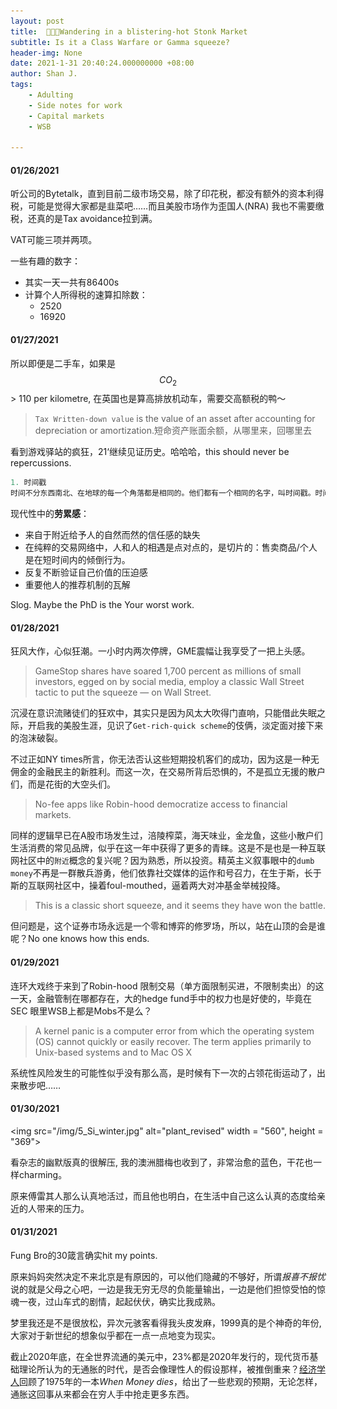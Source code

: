 ```yaml
---
layout: post
title:  🚀💎🙌Wandering in a blistering-hot Stonk Market
subtitle: Is it a Class Warfare or Gamma squeeze?
header-img: None
date: 2021-1-31 20:40:24.000000000 +08:00
author: Shan J.
tags:
    - Adulting
    - Side notes for work
    - Capital markets
    - WSB

---
```


#### 01/26/2021

听公司的Bytetalk，直到目前二级市场交易，除了印花税，都没有额外的资本利得税，可能是觉得大家都是韭菜吧……而且美股市场作为歪国人(NRA) 我也不需要缴税，还真的是Tax avoidance拉到满。

VAT可能三项并两项。

一些有趣的数字：

* 其实一天一共有86400s
* 计算个人所得税的速算扣除数：
  * 2520
  * 16920


#### 01/27/2021

所以即便是二手车，如果是 $$ CO_2 $$ > 110 per kilometre, 在英国也是算高排放机动车，需要交高额税的鸭～

> `Tax Written-down value` is the value of an asset after accounting for depreciation or amortization.短命资产账面余额，从哪里来，回哪里去

看到游戏驿站的疯狂，21‘继续见证历史。哈哈哈，this should never be repercussions.

```R
1. 时间戳
时间不分东西南北、在地球的每一个角落都是相同的。他们都有一个相同的名字，叫时间戳。时间戳 指的就是Unix时间戳(Unix timestamp)。它也被称为Unix时间(Unix time)、POSIX时间(POSIX time)，是一种时间表示方式，定义为从格林威治时间1970年01月01日00时00分00秒起至现在的总秒数。
```

现代性中的**劳累感**：

- 来自于附近给予人的自然而然的信任感的缺失
- 在纯粹的交易网络中，人和人的相遇是点对点的，是切片的：售卖商品/个人是在短时间内的倾倒行为。
- 反复不断验证自己价值的压迫感
- 重要他人的推荐机制的瓦解

Slog. Maybe the PhD is the Your worst work.

#### 01/28/2021

狂风大作，心似狂潮。一小时内两次停牌，GME震幅让我享受了一把上头感。

> GameStop shares have soared 1,700 percent as millions of small investors, egged on by social media, employ a classic Wall Street tactic to put the squeeze — on Wall Street.

沉浸在意识流赌徒们的狂欢中，其实只是因为风太大吹得门直响，只能借此失眠之际，开启我的美股生涯，见识了`Get-rich-quick scheme`的伎俩，淡定面对接下来的泡沫破裂。

不过正如NY times所言，你无法否认这些短期投机客们的成功，因为这是一种无佣金的金融民主的新胜利。而这一次，在交易所背后恐惧的，不是孤立无援的散户们，而是花街的大空头们。

> No-fee apps like Robin-hood democratize access to financial markets.

同样的逻辑早已在A股市场发生过，涪陵榨菜，海天味业，金龙鱼，这些小散户们生活消费的常见品牌，似乎在这一年中获得了更多的青睐。这是不是也是一种互联网社区中的`附近`概念的复兴呢？因为熟悉，所以投资。精英主义叙事眼中的`dumb money`不再是一群散兵游勇，他们依靠社交媒体的运作和号召力，在生于斯，长于斯的互联网社区中，操着foul-mouthed，逼着两大对冲基金举械投降。

> This is a classic short squeeze, and it seems they have won the battle.  

但问题是，这个证券市场永远是一个零和博弈的修罗场，所以，站在山顶的会是谁呢？No one knows how this ends.

#### 01/29/2021

连环大戏终于来到了Robin-hood 限制交易（单方面限制买进，不限制卖出）的这一天，金融管制在哪都存在，大的hedge fund手中的权力也是好使的，毕竟在SEC 眼里WSB上都是Mobs不是么？

> A kernel panic is a computer error from which the operating system (OS) cannot quickly or easily recover. The term applies primarily to Unix-based systems and to Mac OS X

系统性风险发生的可能性似乎没有那么高，是时候有下一次的占领花街运动了，出来散步吧……

#### 01/30/2021

<img src="/img/5_Si_winter.jpg" alt="plant_revised" width = "560", height = "369">

看杂志的幽默版真的很解压, 我的澳洲腊梅也收到了，非常治愈的蓝色，干花也一样charming。

原来傅雷其人那么认真地活过，而且他也明白，在生活中自己这么认真的态度给亲近的人带来的压力。

#### 01/31/2021

Fung Bro的30箴言确实hit my points.

原来妈妈突然决定不来北京是有原因的，可以他们隐藏的不够好，所谓*报喜不报忧*说的就是父母之心吧，一边是我无穷无尽的负能量输出，一边是他们担惊受怕的惊魂一夜，过山车式的剧情，起起伏伏，确实比我成熟。

梦里我还是不是很放松，异次元骇客看得我头皮发麻，1999真的是个神奇的年份, 大家对于新世纪的想象似乎都在一点一点地变为现实。

截止2020年底，在全世界流通的美元中，23%都是2020年发行的，现代货币基础理论所认为的无通胀的时代，是否会像理性人的假设那样，被推倒重来？[经济学人](https://www.economist.com/briefing/2020/12/12/a-surge-in-inflation-looks-unlikely)回顾了1975年的一本*When Money dies*，给出了一些悲观的预期，无论怎样，通胀这回事从来都会在穷人手中抢走更多东西。
